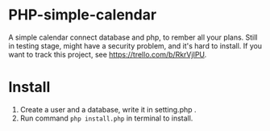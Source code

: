 # PHP-simple-calendar
A simple calendar connect database and php, to rember all your plans. 
Still in testing stage, might have a security problem, and it's hard to install. If you want to track this project, see <https://trello.com/b/RkrVjIPU>.
# Install
1. Create a user and a database, write it in setting.php .
2. Run command ```php install.php``` in terminal to install.
